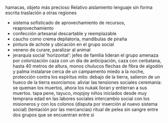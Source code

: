 hamacas, objeto más precioso 
Relativo aislamiento 
lenguaje sin forma escrita
traslación a otras regiones
+ sistema sofisticado de aprovechamiento de recursos, reaprovechamiento
+ confección artesanal descartable y reemplazable 
+ caucho como crema depilatoria, mandibulas de piraña
+ pintura de achote y ubicación en el grupo social 
+ veneno de curare, paralizar al animal
+ jerarquía social 'horizontal': jefes de familia lideran el grupo
amenaza por colonización
caza con un día de anticipación, caza con cerbatana, hasta 40 metros de altura, monos chulucos
flechas de fibra de algodón y palma
instalarse cerca de un campamento
miedo a la noche, protección contra los espíritus
mito: debajo de la tierra, salieron de un hueco de la tierra
exorcismos: aliviar las tensiones sociales 
ceremania: se queman los muertos, ahora los nukak lloran y entierran a sus muertos.
tapa pene, tayuco, mojojoy
niños iniciados desde muy temprana edad en las labores sociales
intercambio social con los misioneros y con los colonos (disputa por inserción al nuevo sistema social) (tentación por las mercancías)
ritual de pelea sin sangre entre dos grupos que se encuentran entre si